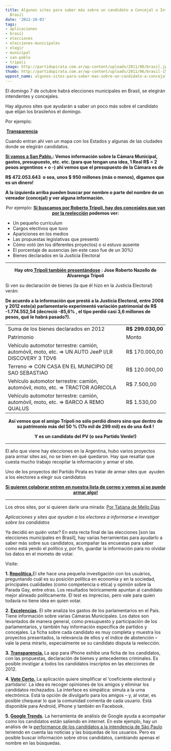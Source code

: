 ```yaml
---
title: Algunos sites para saber más sobre un candidato a Concejal o Intendente en
  Brasil
date: '2012-10-03'
tags:
- aplicaciones
- brasil
- elecciones
- elecciones-municipales
- elegir
- municipal
- san-pablo
- tripoli
image: http://partidopirata.com.ar/wp-content/uploads/2011/06/brasil.jpg
thumb: http://partidopirata.com.ar/wp-content/uploads/2011/06/brasil-150x150.jpg
wppost_name: algunos-sites-para-saber-mas-sobre-un-candidato-a-concejal-o-intendente-en-brasil
---
```


El domingo 7 de octubre habrá elecciones municipales en Brasil, se elegirán intendentes y concejales.

Hay algunos sites que ayudarán a saber un poco más sobre el candidato que elijan los brasileños el domingo.

Por ejemplo:

<strong> <a href="http://www.excelencias.org.br/" target="_blank">Transparencia</a></strong>

Cuando entran ahí ven un mapa con los Estados y algunas de las ciudades donde se elegirán candidatos.

<strong><a href="http://www.excelencias.org.br/@casa.php?cs=30" target="_blank">Si vamos a San Pablo.</a>: Vemos información sobre la Cámara Municipal, gastos, presupuesto, etc. etc. (para que tengan una idea, 1 Real R$ = 2 pesos argentinos + o -) ahí vemos que el presupuesto de la Cámara es de </strong>

<strong>R$ 472.053.643  o sea, unos $ 950 millones (más o menos), digamos que es un dinero!</strong>

<strong>A la izquierda arriba pueden buscar por nombre o parte del nombre de un vereador (concejal) y ver alguna información.</strong>
<p style="text-align: center;">Por ejemplo:
<strong><a href="http://www.excelencias.org.br/@candidato.php?id=9281&amp;cs=1" target="_blank">Si buscamos por Roberto Trípoli, hay dos concejales que van por la reelección</a> podemos ver:</strong></p>

<ul>
	<li>Un pequeño curriculum</li>
	<li>Cargos electivos que tuvo</li>
	<li>Apariciones en los medios</li>
	<li>Las propuestas legislativas que presentó</li>
	<li>Cómo votó (en los diferentes proyectos) o si estuvo ausente</li>
	<li>El porcentaje de ausencias (en este caso fue de un 30%)</li>
	<li>Bienes declarados en la Justicia Electoral</li>
</ul>

<hr />
<p style="text-align: center;"><strong>Hay otro<a href="http://www.excelencias.org.br/@candidato.php?id=35553&amp;cs=30" target="_blank"> Trípoli también presentándose</a> : Jose Roberto Nazello de Alvarenga Tripoli</strong></p>
Si ven su declaración de bienes (la que él hizo en la Justicia Electoral) verán:

<strong>De acuerdo a la información que prestó a la Justicia Electoral,
entre 2008 y 2012 este(a) parlamentario experimentó
variación patrimonial de R$ -1.774.552,54 (decreció -85,6% , el tipo perdió casi 3,6 millones de pesos, qué le habrá pasado?).</strong>
<table width="80%" align="center">
<tbody>
<tr>
<td id="prim_col">Suma de los bienes declarados en 2012</td>
<td nowrap="nowrap"><strong>R$ 299.030,00</strong></td>
</tr>
<tr>
<td id="prim_col">Patrimonio</td>
<td>Monto</td>
</tr>
<tr>
<td id="prim_col">Vehículo automotor terrestre: camión, automóvil, moto, etc. =&gt; UN AUTO JeeP I/LR DISCOVERY 3 TDV6</td>
<td nowrap="nowrap">R$ 170.000,00</td>
</tr>
<tr>
<td id="prim_col">Terreno =&gt; CON CASA EN EL MUNICIPIO DE SAO SEBASTIAO</td>
<td nowrap="nowrap">R$ 120.000,00</td>
</tr>
<tr>
<td id="prim_col">Vehículo automotor terrestre: camión, automóvil, moto, etc. =&gt; TRACTOR AGRICOLA</td>
<td nowrap="nowrap">R$ 7.500,00</td>
</tr>
<tr>
<td id="prim_col">Vehículo automotor terrestre: camión, automóvil, moto, etc. =&gt; BARCO A REMO QUALUS</td>
<td nowrap="nowrap">R$ 1.530,00</td>
</tr>
</tbody>
</table>
<p style="text-align: center;"><strong>Así vemos que el amigo Trípoli no sólo perdió dinero sino que dentro de su patrimonio más del 50 % (17o mil de 299 mil) es de una 4x4 !</strong></p>
<p style="text-align: center;"><strong>Y es un candidato del PV (o sea Partido Verde!)</strong></p>


<hr />

El año que viene hay elecciones en la Argentina, hubo varios proyectos para armar sites así, no se bien en qué quedaron. Hay que resaltar que cuesta mucho trabajo recopilar la información y armar el site.

Uno de los proyectos del Partido Pirata es tratar de armar sites que  ayuden a los electores a elegir sus candidatos
<p style="text-align: center;"><strong><a href="http://lists.partidopirata.com.ar/listinfo.cgi/general-partidopirata.com.ar' target=">Si quieren colaborar entren en nuestra lista de correo y vemos si se puede armar algo!</a></strong></p>


<hr />

Los otros sites, por si quieren darle una mirada:
<a href="http://blogs.estadao.com.br/link/5coisas-ferramentas-para-votar-melhor/" target="_blank">Por Tatiana de Mello Dias</a>

<em>Aplicaciones y sites que ayudan a los electores a informarse e investigar sobre los candidatos </em>

Ya decidió en quién votar? En esta recta final de las elecciones [son las elecciones municipales en Brasil], hay varias herramientas para ayudarlo a saber más sobre sus candidatos, acompañar las encuestas para saber como está yendo el político y, por fin, guardar la información para no olvidar los datos en el mometo de votar.

Visite:

<strong>1. <a href="http://www.repolitica.com.br/" target="_blank">Repolítica.</a></strong>El site hace una pequeña investigación con los usuários, preguntando cuál es su posición política en economia y en la sociedad, principales cualidades (como competencia o ética) y opinión sobre la Parada Gay, entre otras. Los resultados teóricamente apuntan al candidato mejor alineado políticamente. El test es impreciso, pero vale para quien todavía no tiene idea en quien votar.

<strong>2. <a href="http://www.excelencias.org.br" target="_blank">Excelencias</a>.</strong> El site analiza los gastos de los parlamentarios en el País. Tiene información sobre varias Cámaras Municipales. Los datos son levantados de manera general, como presupuesto y participación de los parlamentarios, y también hay información específica de partidos y concejales. La ficha sobre cada candidato es muy completa y muestra los proyectos presentados, la relevancia de ellos y el índice de abstención – vale la pena mirarlo, especialmente se su candidato disputa la reelección.

<strong>3. <a href="http://itunes.apple.com/br/app/transparencia/id550892564?mt=8" target="_blank">Transparencia.</a> </strong>La app para iPhone exhibe una ficha de los candidatos, con las propuestas, declaración de bienes y antecedentes criminales. Es posible invstigar a todos los candidatos inscriptos en las elecciones de 2012.

<strong>4. <a href="https://apps.facebook.com/appvotecerto" target="_blank">Vote Certo.</a></strong> La aplicación quiere simplificar el ‘coeficiente electoral y partidario’. La idea es recoger opiniones de los amigos y eliminar los candidatos rechazados. La interface es simpática: simula a la urna electrónica. Está la opción de divulgarlo para los amigos – y, al votar, es posible chequear lo que la comunidad comenta de cada usuario. Está disponible para Android, iPhone y también en Facebook.

<strong>5. <a href="http://www.google.com/trends" target="_blank">Google Trends</a>.</strong> La herramienta de análisis de Google ayuda a acompañar como los candidatos están saliendo en internet. En este ejemplo, hay un análisis de la <a href="http://www.google.com/trends/explore?hl=pt-BR#q=celso%20russomano,jos%C3%A9%20serra,fernando%20haddad,gabriel%20chalita,soninha%20francine&amp;date=today%2012-m&amp;cmpt=q">performance de los candidatos a la intendencia de São Paulo</a> teniendo en cuenta las noticias y las búquedas de los usuarios. Pero es posible buscar información sobre otros candidatos, cambiando apenas el nombre en las búsquedas.
